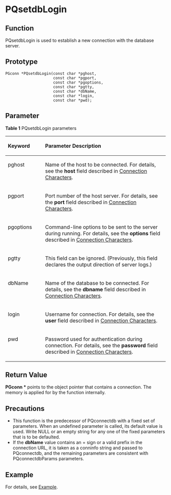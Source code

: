 # PQsetdbLogin<a name="EN-US_TOPIC_0242380572"></a>

## Function<a name="en-us_topic_0241735615_section189041135191819"></a>

PQsetdbLogin is used to establish a new connection with the database server.

## Prototype<a name="en-us_topic_0241735615_section148775407917"></a>

```
PGconn *PQsetdbLogin(const char *pghost,
                     const char *pgport,
                     const char *pgoptions,
                     const char *pgtty,
                     const char *dbName,
                     const char *login,
                     const char *pwd);
```

## Parameter<a name="en-us_topic_0241735615_en-us_topic_0237120432_en-us_topic_0059778852_s1c9b27937d964eaba00ae77fe1cd2c71"></a>

**Table  1**  PQsetdbLogin parameters

<a name="en-us_topic_0241735615_en-us_topic_0237120432_en-us_topic_0059778852_t82b61d38241342ffa2c83b3e50393841"></a>
<table><thead align="left"><tr id="en-us_topic_0241735615_en-us_topic_0237120432_en-us_topic_0059778852_r3ec068cec36347ccb83a7f18cf131215"><th class="cellrowborder" valign="top" width="23.27%" id="mcps1.2.3.1.1"><p id="en-us_topic_0241735615_en-us_topic_0237120432_en-us_topic_0059778852_a44a45da69b324aa4b5c1187191ec5c77"><a name="en-us_topic_0241735615_en-us_topic_0237120432_en-us_topic_0059778852_a44a45da69b324aa4b5c1187191ec5c77"></a><a name="en-us_topic_0241735615_en-us_topic_0237120432_en-us_topic_0059778852_a44a45da69b324aa4b5c1187191ec5c77"></a><strong id="en-us_topic_0241735615_b18111402403"><a name="en-us_topic_0241735615_b18111402403"></a><a name="en-us_topic_0241735615_b18111402403"></a>Keyword</strong></p>
</th>
<th class="cellrowborder" valign="top" width="76.73%" id="mcps1.2.3.1.2"><p id="en-us_topic_0241735615_en-us_topic_0237120432_en-us_topic_0059778852_aee2bc08a3b8f47bf81fb032ef089ba6d"><a name="en-us_topic_0241735615_en-us_topic_0237120432_en-us_topic_0059778852_aee2bc08a3b8f47bf81fb032ef089ba6d"></a><a name="en-us_topic_0241735615_en-us_topic_0237120432_en-us_topic_0059778852_aee2bc08a3b8f47bf81fb032ef089ba6d"></a><strong id="en-us_topic_0241735615_b1599515405405"><a name="en-us_topic_0241735615_b1599515405405"></a><a name="en-us_topic_0241735615_b1599515405405"></a>Parameter Description</strong></p>
</th>
</tr>
</thead>
<tbody><tr id="en-us_topic_0241735615_en-us_topic_0237120432_en-us_topic_0059778852_r89c7807f135840058d4a248137b3ca08"><td class="cellrowborder" valign="top" width="23.27%" headers="mcps1.2.3.1.1 "><p id="en-us_topic_0241735615_p144262583911"><a name="en-us_topic_0241735615_p144262583911"></a><a name="en-us_topic_0241735615_p144262583911"></a>pghost</p>
</td>
<td class="cellrowborder" valign="top" width="76.73%" headers="mcps1.2.3.1.2 "><p id="en-us_topic_0241735615_en-us_topic_0237120432_en-us_topic_0059778852_ae9e04af441044a6581179c8dac3884f3"><a name="en-us_topic_0241735615_en-us_topic_0237120432_en-us_topic_0059778852_ae9e04af441044a6581179c8dac3884f3"></a><a name="en-us_topic_0241735615_en-us_topic_0237120432_en-us_topic_0059778852_ae9e04af441044a6581179c8dac3884f3"></a>Name of the host to be connected. For details, see the <strong id="en-us_topic_0241735615_b10732648114112"><a name="en-us_topic_0241735615_b10732648114112"></a><a name="en-us_topic_0241735615_b10732648114112"></a>host</strong> field described in <a href="connection-characters.md">Connection Characters</a>.</p>
</td>
</tr>
<tr id="en-us_topic_0241735615_en-us_topic_0237120432_en-us_topic_0059778852_r2088b45aa8374f988b5b381a7e85ae5b"><td class="cellrowborder" valign="top" width="23.27%" headers="mcps1.2.3.1.1 "><p id="en-us_topic_0241735615_p7393163933919"><a name="en-us_topic_0241735615_p7393163933919"></a><a name="en-us_topic_0241735615_p7393163933919"></a>pgport</p>
</td>
<td class="cellrowborder" valign="top" width="76.73%" headers="mcps1.2.3.1.2 "><p id="en-us_topic_0241735615_p1339112395397"><a name="en-us_topic_0241735615_p1339112395397"></a><a name="en-us_topic_0241735615_p1339112395397"></a>Port number of the host server. For details, see the <strong id="en-us_topic_0241735615_b16496122464216"><a name="en-us_topic_0241735615_b16496122464216"></a><a name="en-us_topic_0241735615_b16496122464216"></a>port</strong> field described in <a href="connection-characters.md">Connection Characters</a>.</p>
</td>
</tr>
<tr id="en-us_topic_0241735615_en-us_topic_0237120432_en-us_topic_0059778852_re3c53307a0b8488f86edbf902499dcd5"><td class="cellrowborder" valign="top" width="23.27%" headers="mcps1.2.3.1.1 "><p id="en-us_topic_0241735615_p183774394393"><a name="en-us_topic_0241735615_p183774394393"></a><a name="en-us_topic_0241735615_p183774394393"></a>pgoptions</p>
</td>
<td class="cellrowborder" valign="top" width="76.73%" headers="mcps1.2.3.1.2 "><p id="en-us_topic_0241735615_p113734398392"><a name="en-us_topic_0241735615_p113734398392"></a><a name="en-us_topic_0241735615_p113734398392"></a>Command-line options to be sent to the server during running. For details, see the <strong id="en-us_topic_0241735615_b155744264410"><a name="en-us_topic_0241735615_b155744264410"></a><a name="en-us_topic_0241735615_b155744264410"></a>options</strong> field described in <a href="connection-characters.md">Connection Characters</a>.</p>
</td>
</tr>
<tr id="en-us_topic_0241735615_en-us_topic_0237120432_en-us_topic_0059778852_rc78d71a78a944585b1a9275d30efa604"><td class="cellrowborder" valign="top" width="23.27%" headers="mcps1.2.3.1.1 "><p id="en-us_topic_0241735615_p737003913919"><a name="en-us_topic_0241735615_p737003913919"></a><a name="en-us_topic_0241735615_p737003913919"></a>pgtty</p>
</td>
<td class="cellrowborder" valign="top" width="76.73%" headers="mcps1.2.3.1.2 "><p id="en-us_topic_0241735615_p2576195855917"><a name="en-us_topic_0241735615_p2576195855917"></a><a name="en-us_topic_0241735615_p2576195855917"></a>This field can be ignored. (Previously, this field declares the output direction of server logs.)</p>
</td>
</tr>
<tr id="en-us_topic_0241735615_row89651041155418"><td class="cellrowborder" valign="top" width="23.27%" headers="mcps1.2.3.1.1 "><p id="en-us_topic_0241735615_p1696614418544"><a name="en-us_topic_0241735615_p1696614418544"></a><a name="en-us_topic_0241735615_p1696614418544"></a>dbName</p>
</td>
<td class="cellrowborder" valign="top" width="76.73%" headers="mcps1.2.3.1.2 "><p id="en-us_topic_0241735615_p1396684105419"><a name="en-us_topic_0241735615_p1396684105419"></a><a name="en-us_topic_0241735615_p1396684105419"></a>Name of the database to be connected. For details, see the <strong id="en-us_topic_0241735615_b8184103374717"><a name="en-us_topic_0241735615_b8184103374717"></a><a name="en-us_topic_0241735615_b8184103374717"></a>dbname</strong> field described in <a href="connection-characters.md">Connection Characters</a>.</p>
</td>
</tr>
<tr id="en-us_topic_0241735615_row296618417549"><td class="cellrowborder" valign="top" width="23.27%" headers="mcps1.2.3.1.1 "><p id="en-us_topic_0241735615_p1296604175412"><a name="en-us_topic_0241735615_p1296604175412"></a><a name="en-us_topic_0241735615_p1296604175412"></a>login</p>
</td>
<td class="cellrowborder" valign="top" width="76.73%" headers="mcps1.2.3.1.2 "><p id="en-us_topic_0241735615_p1296717415545"><a name="en-us_topic_0241735615_p1296717415545"></a><a name="en-us_topic_0241735615_p1296717415545"></a>Username for connection. For details, see the <strong id="en-us_topic_0241735615_b1636664912491"><a name="en-us_topic_0241735615_b1636664912491"></a><a name="en-us_topic_0241735615_b1636664912491"></a>user</strong> field described in <a href="connection-characters.md">Connection Characters</a>.</p>
</td>
</tr>
<tr id="en-us_topic_0241735615_row173772032195413"><td class="cellrowborder" valign="top" width="23.27%" headers="mcps1.2.3.1.1 "><p id="en-us_topic_0241735615_p53787321542"><a name="en-us_topic_0241735615_p53787321542"></a><a name="en-us_topic_0241735615_p53787321542"></a>pwd</p>
</td>
<td class="cellrowborder" valign="top" width="76.73%" headers="mcps1.2.3.1.2 "><p id="en-us_topic_0241735615_p837863275410"><a name="en-us_topic_0241735615_p837863275410"></a><a name="en-us_topic_0241735615_p837863275410"></a>Password used for authentication during connection. For details, see the <strong id="en-us_topic_0241735615_b15172183245110"><a name="en-us_topic_0241735615_b15172183245110"></a><a name="en-us_topic_0241735615_b15172183245110"></a>password</strong> field described in <a href="connection-characters.md">Connection Characters</a>.</p>
</td>
</tr>
</tbody>
</table>

## Return Value<a name="en-us_topic_0241735615_en-us_topic_0237120432_en-us_topic_0059778852_sd43c3bb519574fb68eae3b53fb1b652f"></a>

**PGconn \***  points to the object pointer that contains a connection. The memory is applied for by the function internally.

## Precautions<a name="en-us_topic_0241735615_en-us_topic_0237120433_en-us_topic_0059777949_sb1b6942996a64e589fdfdfb1c00fa519"></a>

-   This function is the predecessor of PQconnectdb with a fixed set of parameters. When an undefined parameter is called, its default value is used. Write NULL or an empty string for any one of the fixed parameters that is to be defaulted.
-   If the  **dbName**  value contains an = sign or a valid prefix in the connection URL, it is taken as a conninfo string and passed to PQconnectdb, and the remaining parameters are consistent with PQconnectdbParams parameters.

## Example<a name="en-us_topic_0241735615_en-us_topic_0237120433_en-us_topic_0059777949_s14d206561091447bbb06bac48d8fee66"></a>

For details, see  [Example](example-libpq.md).

